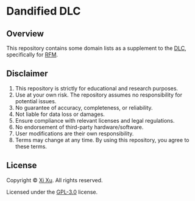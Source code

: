 # Dandified DLC

## Overview

This repository contains some domain lists as a supplement to the [DLC](https://github.com/v2fly/domain-list-community), specifically for [RFM](https://github.com/xixu-me/RFM).

## Disclaimer

1. This repository is strictly for educational and research purposes.
2. Use at your own risk. The repository assumes no responsibility for potential issues.
3. No guarantee of accuracy, completeness, or reliability.
4. Not liable for data loss or damages.
5. Ensure compliance with relevant licenses and legal regulations.
6. No endorsement of third-party hardware/software.
7. User modifications are their own responsibility.
8. Terms may change at any time. By using this repository, you agree to these terms.

## License

Copyright &copy; [Xi Xu](https://xi-xu.me). All rights reserved.

Licensed under the [GPL-3.0](./LICENSE) license.  
